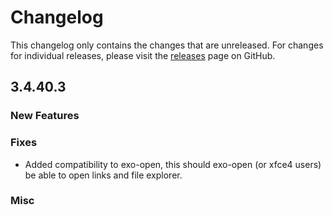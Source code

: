 # Changelog

This changelog only contains the changes that are unreleased. For changes for individual releases, please visit the
[releases](https://github.com/ATLauncher/ATLauncher/releases) page on GitHub.

## 3.4.40.3

### New Features

### Fixes

- Added compatibility to exo-open, this should exo-open (or xfce4 users) be able to open links and file explorer.

### Misc
